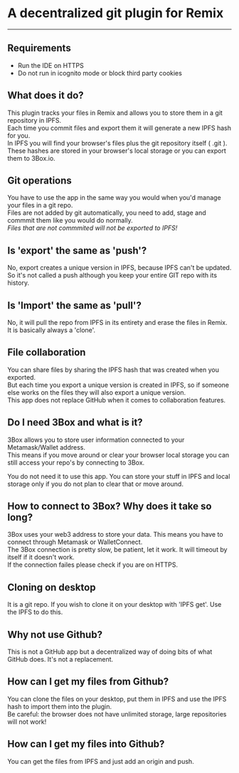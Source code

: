 # A decentralized git plugin for Remix
______________________________________

## Requirements

- Run the IDE on HTTPS
- Do not run in icognito mode or block third party cookies

## What does it do?

This plugin tracks your files in Remix and allows you to store them in a git repository in IPFS.<br>
Each time you commit files and export them it will generate a new IPFS hash for you.<br>
In IPFS you will find your browser's files plus the git repository itself ( .git ).<br>
These hashes are stored in your browser's local storage or you can export them to 3Box.io.<br>

## Git operations

You have to use the app in the same way you would when you'd manage your files in a git repo.<br>
Files are not added by git automatically, you need to add, stage and commmit them like you would do normally.<br>
*Files that are not commmited will not be exported to IPFS!*

## Is 'export' the same as 'push'?

No, export creates a unique version in IPFS, because IPFS can't be updated.<br>So it's not called a push
although you keep your entire GIT repo with its history.

## Is 'Import' the same as 'pull'?

No, it will pull the repo from IPFS in its entirety and erase the files in Remix. It is basically always a 'clone'.

## File collaboration

You can share files by sharing the IPFS hash that was created when you exported.<br>
But each time you export a unique version is created in IPFS, so if someone else works on the files they will also export a unique version.<br>
This app does not replace GitHub when it comes to collaboration features.
## Do I need 3Box and what is it?

3Box allows you to store user information connected to your Metamask/Wallet address.<br>This means if you move around or clear your browser local storage you can still access your repo's by connecting to 3Box.

You do not need it to use this app. You can store your stuff in IPFS and local storage only if you do not plan to clear that or move around.

## How to connect to 3Box? Why does it take so long?

3Box uses your web3 address to store your data. This means you have to connect through Metamask or WalletConnect.<br>
The 3Box connection is pretty slow, be patient, let it work. It will timeout by itself if it doesn't work.<br>
If the connection failes please check if you are on HTTPS.

## Cloning on desktop

It is a git repo. If you wish to clone it on your desktop with 'IPFS get'. Use the IPFS to do this.

## Why not use Github?

This is not a GitHub app but a decentralized way of doing bits of what GitHub does. It's not a replacement.
## How can I get my files from Github?

You can clone the files on your desktop, put them in IPFS and use the IPFS hash to import them into the plugin.<br>
Be careful: the browser does not have unlimited storage, large repositories will not work!

## How can I get my files into Github?

You can get the files from IPFS and just add an origin and push.<br>





